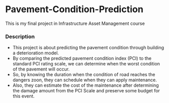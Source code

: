 # Pavement-Condition-Prediction

This is my final project in Infrastructure Asset Management course 

### Description
- This project is about predicting the pavement condition through building a deterioration model.
- By comparing the predicted pavement condition index (PCI) to the standard PCI rating scale, we can determine when the worst condition of the pavement will occur. 
- So, by knowing the duration when the condition of road reaches the dangers zoon, they can schedule when they can apply maintenance.
- Also, they can estimate the cost of the maintenance after determining the damage amount from the PCI Scale and preserve some budget for this event.
